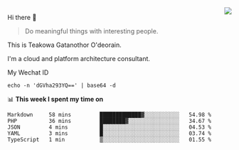 <img align="right" src="https://github-readme-stats.vercel.app/api?username=Teakowa&show_icons=true&icon_color=2f80ed&text_color=718096&bg_color=ffffff&hide_title=true" />

Hi there 👋

> Do meaningful things with interesting people.

This is Teakowa Gatanothor O'deorain.

I'm a cloud and platform architecture consultant.

My Wechat ID

```
echo -n 'dGVha293YQ==' | base64 -d
```

📊 **This week I spent my time on**
<!--START_SECTION:waka-->
```text
Markdown     58 mins         █████████████▓░░░░░░░░░░░   54.98 % 
PHP          36 mins         ████████▓░░░░░░░░░░░░░░░░   34.67 % 
JSON         4 mins          █░░░░░░░░░░░░░░░░░░░░░░░░   04.53 % 
YAML         3 mins          █░░░░░░░░░░░░░░░░░░░░░░░░   03.74 % 
TypeScript   1 min           ▒░░░░░░░░░░░░░░░░░░░░░░░░   01.55 % 
```
<!--END_SECTION:waka-->
